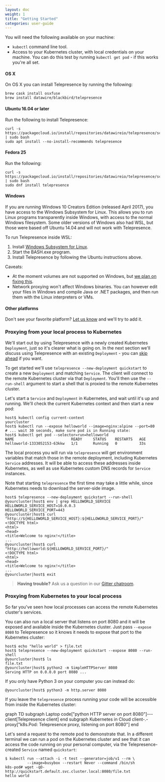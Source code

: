 ```yaml
---
layout: doc
weight: 1
title: "Getting Started"
categories: user-guide
---
```


<link rel="stylesheet" href="{{ "/css/mermaid.css" | prepend: site.baseurl }}">
<script src="{{ "/js/mermaid.min.js" | prepend: site.baseurl }}"></script>
<script>mermaid.initialize({
   startOnLoad: true,
   cloneCssStyles: false,
 });
</script>

You will need the following available on your machine:

* `kubectl` command line tool.
* Access to your Kubernetes cluster, with local credentials on your machine.
  You can do this test by running `kubectl get pod` - if this works you're all set.

#### OS X

On OS X you can install Telepresence by running the following:

```
brew cask install osxfuse
brew install datawire/blackbird/telepresence
```

#### Ubuntu 16.04 or later

Run the following to install Telepresence:

```
curl -s https://packagecloud.io/install/repositories/datawireio/telepresence/script.deb.sh | sudo bash
sudo apt install --no-install-recommends telepresence
```

#### Fedora 25

Run the following:

```
curl -s https://packagecloud.io/install/repositories/datawireio/telepresence/script.rpm.sh | sudo bash
sudo dnf install telepresence
```

#### Windows

If you are running Windows 10 Creators Edition (released April 2017), you have access to the Windows Subsystem for Linux.
This allows you to run Linux programs transparently inside Windows, with access to the normal Windows filesystem.
Some older versions of Windows also had WSL, but those were based off Ubuntu 14.04 and will not work with Telepresence.

To run Telepresence inside WSL:

1. Install [Windows Subsystem for Linux](https://msdn.microsoft.com/en-us/commandline/wsl/install_guide).
2. Start the BASH.exe program.
3. Install Telepresence by following the Ubuntu instructions above.

Caveats:

* At the moment volumes are not supported on Windows, but [we plan on fixing this](https://github.com/datawire/telepresence/issues/115).
* Network proxying won't affect Windows binaries.
  You can however edit your files in Windows and compile Java or .NET packages, and then run them with the Linux interpreters or VMs.

#### Other platforms

Don't see your favorite platform?
[Let us know](https://github.com/datawire/telepresence/issues/new) and we'll try to add it. 


### Proxying from your local process to Kubernetes

We'll start out by using Telepresence with a newly created Kubernetes `Deployment`, just so it's clearer what is going on.
In the next section we'll discuss using Telepresence with an existing `Deployment` - you can [skip ahead](#using-existing-deployments) if you want.

To get started we'll use `telepresence --new-deployment quickstart` to create a new `Deployment` and matching `Service`.
The client will connect to the remote Kubernetes cluster via that `Deployment`.
You'll then use the `--run-shell` argument to start a shell that is proxied to the remote Kubernetes cluster.

Let's start a `Service` and `Deployment` in Kubernetes, and wait until it's up and running.
We'll check the current Kubernetes context and then start a new pod:

```console
host$ kubectl config current-context
yourcluster
host$ kubectl run --expose helloworld --image=nginx:alpine --port=80
# ... wait 30 seconds, make sure pod is in Running state:
host$ kubectl get pod --selector=run=helloworld
NAME                          READY     STATUS    RESTARTS   AGE
helloworld-1333052153-63kkw   1/1       Running   0          33s
```

The local process you will run via `telepresence` will get environment variables that match those in the remote deployment, including Kubernetes `Service` addresses.
It will be able to access these addresses inside Kubernetes, as well as use Kubernetes custom DNS records for `Service` instances.

Note that starting `telepresence` the first time may take a little while, since Kubernetes needs to download the server-side image.

```console
host$ telepresence --new-deployment quickstart --run-shell
@yourcluster|host$ env | grep HELLOWORLD_SERVICE
HELLOWORLD_SERVICE_HOST=10.0.0.3
HELLOWORLD_SERVICE_PORT=443
@yourcluster|host$ curl "http://${HELLOWORLD_SERVICE_HOST}:${HELLOWORLD_SERVICE_PORT}/"
<!DOCTYPE html>
<html>
<head>
<title>Welcome to nginx!</title>
...
@yourcluster|host$ curl "http://helloworld:${HELLOWORLD_SERVICE_PORT}/"
<!DOCTYPE html>
<html>
<head>
<title>Welcome to nginx!</title>
...
@yourcluster|host$ exit
```

> **Having trouble?** Ask us a question in our [Gitter chatroom](https://gitter.im/datawire/telepresence).

### Proxying from Kubernetes to your local process

So far you've seen how local processes can access the remote Kubernetes cluster's services.

You can also run a local server that listens on port 8080 and it will be exposed and available inside the Kubernetes cluster.
Just pass `--expose 8080` to Telepresence so it knows it needs to expose that port to the Kubernetes cluster:

```console
host$ echo "hello world" > file.txt
host$ telepresence --new-deployment quickstart --expose 8080 --run-shell
@yourcluster|host$ ls
file.txt
@yourcluster|host$ python2 -m SimpleHTTPServer 8080
Serving HTTP on 0.0.0.0 port 8080 ...
```

If you only have Python 3 on your computer you can instead do:

```console
@yourcluster|host$ python3 -m http.server 8080
```

If you leave the `telepresence` process running your code will be accessible from inside the Kubernetes cluster:

<div class="mermaid">
graph TD
  subgraph Laptop
    code["python HTTP server on port 8080"]---client[Telepresence client]
  end
  subgraph Kubernetes in Cloud
    client-.-proxy["k8s.Pod: Telepresence proxy, listening on port 8080"]
  end
</div>

Let's send a request to the remote pod to demonstrate that.
In a different terminal we can run a pod on the Kubernetes cluster and see that it can access the code running on your personal computer, via the Telepresence-created `Service` named `quickstart`:

```console
$ kubectl run --attach -i -t test --generator=job/v1 --rm \
          --image=busybox --restart Never --command /bin/sh
k8s-pod# wget -qO- http://quickstart.default.svc.cluster.local:8080/file.txt
hello world
```
